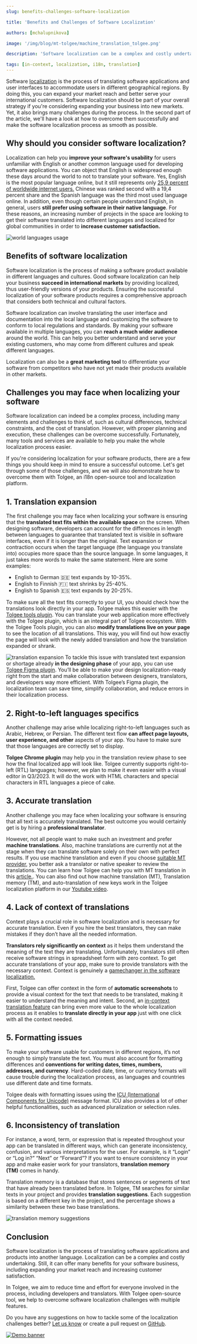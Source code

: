```yaml
---
slug: benefits-challenges-software-localization

title: 'Benefits and Challenges of Software Localization'

authors: [mchalupnikova]

image: '/img/blog/mt-tolgee/machine_translation_tolgee.png'

description: 'Software localization can be a complex and costly undertaking. Still, it can offer many benefits for your software business, including expanding your market reach and increasing customer satisfaction.'

tags: [in-context, localization, i18n, translation]
---
```


Software [localization](/blog/localization-basics-S01E01) is the process of translating software applications and user interfaces to accommodate users in different geographical regions. By doing this, you can expand your market reach and better serve your international customers. Software localization should be part of your overall strategy if you're considering expanding your business into new markets. Yet, it also brings many challenges during the process. In the second part of the article, we'll have a look at how to overcome them successfully and make the software localization process as smooth as possible.

<!--truncate-->

## Why should you consider software localization? 

Localization can help you **improve your software's usability** for users unfamiliar with English or another common language used for developing software applications. You can object that English is widespread enough these days around the world to not to translate your software. Yes, English is the most popular language online, but it still represents only [25,9 percent of worldwide internet users.](https://www.statista.com/statistics/262946/share-of-the-most-common-languages-on-the-internet/) Chinese was ranked second with a 19,4 percent share and the Spanish language was the third most used language online. In addition, even though certain people understand English, in general, users **still prefer using software in their native language**. For these reasons, an increasing number of projects in the space are looking to get their software translated into different languages and localized for global communities in order to **increase customer satisfaction.**

![world languages usage](/img/blog/languages_graph.png)

## Benefits of software localization

Software localization is the process of making a software product available in different languages and cultures. Good software localization can help your business **succeed in international markets** by providing localized, thus user-friendly versions of your products. Ensuring the successful localization of your software products requires a comprehensive approach that considers both technical and cultural factors.

Software localization can involve translating the user interface and documentation into the local language and customizing the software to conform to local regulations and standards. By making your software available in multiple languages, you can **reach a much wider audience** around the world. This can help you better understand and serve your existing customers, who may come from different cultures and speak different languages.

Localization can also be a **great marketing tool** to differentiate your software from competitors who have not yet made their products available in other markets.

## Challenges you may face when localizing your software

Software localization can indeed be a complex process, including many elements and challenges to think of, such as cultural differences, technical constraints, and the cost of translation. However, with proper planning and execution, these challenges can be overcome successfully. Fortunately, many tools and services are available to help you make the whole localization process easier.

If you're considering localization for your software products, there are a few things you should keep in mind to ensure a successful outcome. Let's get through some of those challenges, and we will also demonstrate how to overcome them with Tolgee, an i18n open-source tool and localization platform.

## 1. Translation expansion

The first challenge you may face when localizing your software is ensuring that the **translated text fits within the available space** on the screen. When designing software, developers can account for the differences in length between languages to guarantee that translated text is visible in software interfaces, even if it is longer than the original. Text expansion or contraction occurs when the target language (the language you translate into) occupies more space than the source language. In some languages, it just takes more words to make the same statement. Here are some examples:

- English to German 🇩🇪 text expands by 10-35%.
- English to Finnish 🇫🇮 text shrinks by 25-40%.
- English to Spanish 🇪🇸 text expands by 20-25%.

To make sure all the text fits correctly to your UI, you should check how the translations look directly in your app. Tolgee makes this easier with the [Tolgee tools plugin](https://chrome.google.com/webstore/detail/tolgee-tools/hacnbapajkkfohnonhbmegojnddagfnj). You can translate your web application more effectively with the Tolgee plugin, which is an integral part of Tolgee ecosystem. With the Tolgee Tools plugin, you can also **modify translations live on your page** to see the location of all translations. This way, you will find out how exactly the page will look with the newly added translation and how the translation expanded or shrank.

![translation expansion](/img/blog/translation_lenght.png)
To tackle this issue with translated text expansion or shortage already **in the designing phase** of your app, you can use [Tolgee Figma plugin](/blog/figma-plugin). You’ll be able to make your design localization-ready right from the start and make collaboration between designers, translators, and developers way more efficient. With Tolgee’s Figma plugin, the localization team can save time, simplify collaboration, and reduce errors in their localization process.

## 2. Right-to-left languages specifics

Another challenge may arise while localizing right-to-left languages such as Arabic, Hebrew, or Persian. The different text flow **can affect page layouts, user experience, and other** aspects of your app. You have to make sure that those languages are correctly set to display.

**Tolgee Chrome plugin** may help you in the translation review phase to see how the final localized app will look like. Tolgee currently supports right-to-left (RTL) languages; however, we plan to make it even easier with a visual editor in Q3/2023. It will do the work with HTML characters and special characters in RTL languages a piece of cake.

## 3. Accurate translation

Another challenge you may face when localizing your software is ensuring that all text is accurately translated. The best outcome you would certainly get is by hiring a **professional translator**.

However, not all people want to make such an investment and prefer **machine translations**. Also, machine translations are currently not at the stage when they can translate software solely on their own with perfect results. If you use machine translation and even if you choose [suitable MT provider](/blog/software-localization-machine-translation), you better ask a translator or native speaker to review the translations. You can learn how Tolgee can help you with MT translation in this [article.](/blog/machine-translation-in-tolgee). You can also find out how machine translation (MT), Translation memory (TM), and auto-translation of new keys work in the Tolgee localization platform in our [Youtube video](https://youtu.be/6pQL_-0kJ54).

## 4. Lack of context of translations

Context plays a crucial role in software localization and is necessary for accurate translation. Even if you hire the best translators, they can make mistakes if they don’t have all the needed information.

**Translators rely significantly on context** as it helps them understand the meaning of the text they are translating. Unfortunately, translators still often receive software strings in spreadsheet form with zero context. To get accurate translations of your app, make sure to provide translators with the necessary context. Context is genuinely a [gamechanger in the software localization.](/blog/context-gamechanger-localization)

First, Tolgee can offer context in the form of **automatic screenshots** to provide a visual context for the text that needs to be translated, making it easier to understand the meaning and intent. Second, an [in-context translation feature](/blog/in-context-production) can bring even more value to the whole localization process as it enables to **translate directly in your app** just with one click with all the context needed.

## 5. Formatting issues

To make your software usable for customers in different regions, it’s not enough to simply translate the text. You must also account for formatting differences and **conventions for writing dates, times, numbers, addresses, and currency**. Hard-coded date, time, or currency formats will cause trouble during the localization process, as languages and countries use different date and time formats.

Tolgee deals with formatting issues using the [ICU (International Components for Unicode)](/platform/icu_message_format) message format. ICU also provides a lot of other helpful functionalities, such as advanced pluralization or selection rules.

## 6. Inconsistency of translation

For instance, a word, term, or expression that is repeated throughout your app can be translated in different ways, which can generate inconsistency, confusion, and various interpretations for the user. For example, is it “Login” or “Log in?” “Next” or “Forward”? If you want to ensure consistency in your app and make easier work for your translators, **translation memory (TM)** comes in handy.

Translation memory is a database that stores sentences or segments of text that have already been translated before. In Tolgee, TM searches for similar texts in your project and provides **translation suggestions**. Each suggestion is based on a different key in the project, and the percentage shows a similarity between these two base translations.

![translation memory suggestions](/img/blog/translation_memory_suggestion.png)

## Conclusion

Software localization is the process of translating software applications and products into another language. Localization can be a complex and costly undertaking. Still, it can offer many benefits for your software business, including expanding your market reach and increasing customer satisfaction.

In Tolgee, we aim to reduce time and effort for everyone involved in the process, including developers and translators. With Tolgee open-source tool, we help to overcome software localization challenges with multiple features.

Do you have any suggestions on how to tackle some of the localization challenges better? [Let us know](mailto:info@tolgee.io) or create a pull request on [GitHub](https://github.com/tolgee/tolgee-platform).

[![Demo banner](/img/blog/blog-banners/banner-demo.webp)](https://calendly.com/tolgee/30min)

